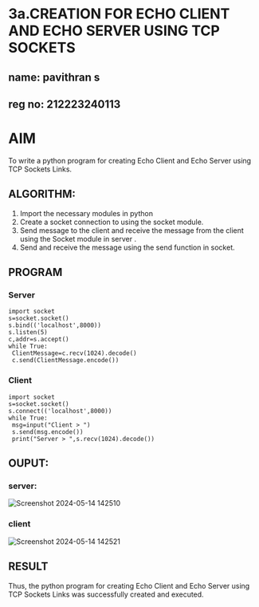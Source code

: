 # 3a.CREATION FOR ECHO CLIENT AND ECHO SERVER USING TCP SOCKETS
## name: pavithran s
## reg no: 212223240113
# AIM
To write a python program for creating Echo Client and Echo Server using TCP
Sockets Links.
## ALGORITHM:
1. Import the necessary modules in python
2. Create a socket connection to using the socket module.
3. Send message to the client and receive the message from the client using the Socket module in
 server .
4. Send and receive the message using the send function in socket.
## PROGRAM
### Server
```
import socket
s=socket.socket()
s.bind(('localhost',8000))
s.listen(5)
c,addr=s.accept()
while True:
 ClientMessage=c.recv(1024).decode()
 c.send(ClientMessage.encode())
```
### Client
```
import socket
s=socket.socket()
s.connect(('localhost',8000))
while True:
 msg=input("Client > ")
 s.send(msg.encode())
 print("Server > ",s.recv(1024).decode())
```
## OUPUT:
### server:
![Screenshot 2024-05-14 142510](https://github.com/lokeshrahulv/3a.Sockets_Creation_for_Echo_Client_and_Echo_Server/assets/118423842/24292fb6-d089-4476-9a7c-94d533497dd1)
### client
![Screenshot 2024-05-14 142521](https://github.com/lokeshrahulv/3a.Sockets_Creation_for_Echo_Client_and_Echo_Server/assets/118423842/d37aabc6-803c-44c1-b9f2-0f83cbe4535b)
## RESULT
Thus, the python program for creating Echo Client and Echo Server using TCP Sockets Links 
was successfully created and executed.
